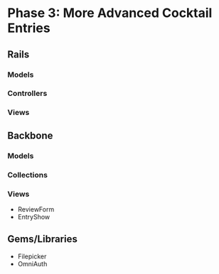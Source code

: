 # Phase 3: More Advanced Cocktail Entries

## Rails
### Models

### Controllers

### Views

## Backbone
### Models

### Collections

### Views
* ReviewForm
* EntryShow

## Gems/Libraries
* Filepicker
* OmniAuth
